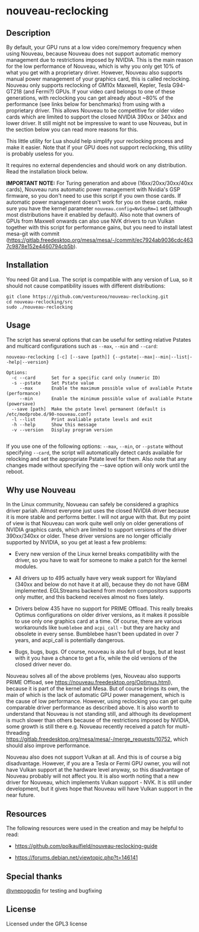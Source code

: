 # nouveau-reсlocking

## Description 

By default, your GPU runs at a low video core/memory frequency when using
Nouveau, because Nouveau does not support automatic memory management due to
restrictions imposed by NVIDIA. This is the main reason for the low performance
of Nouveau, which is why you only get 10% of what you get with a proprietary
driver. However, Nouveau also supports manual power management of your graphics
card, this is called reclocking. Nouveau only supports reclocking of GM10x
Maxwell, Kepler, Tesla G94-GT218 (and Fermi?) GPUs. If your video card belongs
to one of these generations, with reclocking you can get already about ~80% of
the performance (see links below for benchmarks) from using with a proprietary
driver.  This allows Nouveau to be competitive for older video cards which are
limited to support the closed NVIDIA 390xx or 340xx and lower driver. It still
might not be impressive to want to use Nouveau, but in the section below you
can read more reasons for this.

This little utility for Lua should help simplify your reclocking process and
make it easier. Note that if your GPU does not support reclocking, this utility
is probably useless for you.

It requires no external dependencies and should work on any distribution. Read
the installation block below.

**IMPORTANT NOTE:** For Turing generation and above (16xx/20xx/30xx/40xx
cards), Nouveau runs automatic power management with Nvidia's GSP firmware, so
you don't need to use this script if you own those cards. If automatic power
management doesn't work for you on these cards, make sure you have the kernel
parameter ``nouveau.config=NvGspRm=1`` set (although most distributions have it
enabled by default). Also note that owners of GPUs from Maxwell onwards can
also use NVK drivers to run Vulkan together with this script for performance
gains, but you need to install latest mesa-git with commit
(https://gitlab.freedesktop.org/mesa/mesa/-/commit/ec7924ab9036cdc4637c9878e152e4460794cb5b).

## Installation

You need Git and Lua. The script is compatible with any version of Lua, so it
should not cause compatibility issues with different distributions:

```
git clone https://github.com/ventureoo/nouveau-reclocking.git
cd nouveau-reclocking/src
sudo ./nouveau-reclocking
```

## Usage

The script has several options that can be useful for setting relative Pstates
and multicard configurations such as ``--max``, ``--min`` and ``--card``:

```
nouveau-reclocking [-c] [--save [path]] {--pstate|--max|--min|--list|--help|--version} 

Options:
  -c --card      Set for a specific card only (numeric ID)
  -s --pstate    Set Pstate value
     --max       Enable the maximum possible value of avaliable Pstate (performance)
     --min       Enable the minimum possible value of avaliable Pstate (powersave)
  --save [path]  Make the pstate level permanent (default is /etc/modprobe.d/90-nouveau.conf)
  -l --list      Print avaliable pstate levels and exit
  -h --help      Show this message
  -v --version   Display program version
  
```

If you use one of the following options: ``--max``, ``--min``, or ``--pstate``
without specifying ``--card``, the script will automatically detect cards
available for relocking and set the appropriate Pstate level for them. Also
note that any changes made without specifying the --save option will only work
until the reboot.

## Why use Nouveau

In the Linux community, Novueau can safely be considered a graphics driver
pariah. Almost everyone just uses the closed NVIDIA driver because it is more
stable and performs better. I will not argue with that. But my point of view is
that Nouveau can work quite well only on older generations of NVIDIA graphics
cards, which are limited to support versions of the driver 390xx/340xx or
older. These driver versions are no longer officially supported by NVIDIA, so
you get at least a few problems:

- Every new version of the Linux kernel breaks compatibility with the driver,
  so you have to wait for someone to make a patch for the kernel modules.

- All drivers up to 495 actually have very weak support for Wayland (340xx and
  below do not have it at all), because they do not have GBM implemented.
  EGLStreams backend from modern compositors supports only mutter, and this
  backend receives almost no fixes lately.

- Drivers below 435 have no support for PRIME Offload. This really breaks
  Optimus configurations on older driver versions, as it makes it possible to
  use only one graphics card at a time. Of course, there are various
  workarounds like ``bumblebee`` and ``acpi_call`` - but they are hacky and
  obsolete in every sense. Bumblebee hasn't been updated in over 7 years, and
  acpi_call is potentially dangerous.

- Bugs, bugs, bugs. Of course, nouveau is also full of bugs, but at least with
  it you have a chance to get a fix, while the old versions of the closed
  driver never do.

Nouveau solves all of the above problems (yes, Nouveau also supports PRIME
Offload, see https://nouveau.freedesktop.org/Optimus.html), because it is part
of the kernel and Mesa. But of course brings its own, the main of which is the
lack of automatic GPU power management, which is the cause of low performance.
However, using reclocking you can get quite comparable driver performance as
described above. It is also worth to understand that Nouveau is not standing
still, and although its development is much slower than others because of the
restrictions imposed by NVIDIA, some growth is still there e.g. Novueau
recently received a patch for multi-threading
https://gitlab.freedesktop.org/mesa/mesa/-/merge_requests/10752, which should
also improve performance.

Nouveau also does not support Vulkan at all. And this is of course a big
disadvantage. However, if you are a Tesla or Fermi GPU owner, you will not have
Vulkan support at the hardware level anyway, so this disadvantage of Nouveau
probably will not affect you.  It is also worth noting that a new driver for
Nouveau, which implements Vulkan support - NVK. It is still under development,
but it gives hope that Nouveau will have Vulkan support in the near future.

## Resources

The following resources were used in the creation and may be helpful to read:

- https://github.com/polkaulfield/nouveau-reclocking-guide

- https://forums.debian.net/viewtopic.php?t=146141


## Special thanks

[@vnepogodin](https://github.com/vnepogodin) for testing and bugfixing

## License

Licensed under the GPL3 license
